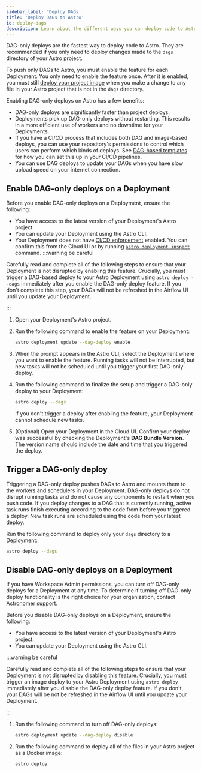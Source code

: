 ```yaml
---
sidebar_label: 'Deploy DAGs'
title: 'Deploy DAGs to Astro'
id: deploy-dags
description: Learn about the different ways you can deploy code to Astro.
---
```


DAG-only deploys are the fastest way to deploy code to Astro. They are recommended if you only need to deploy changes made to the `dags` directory of your Astro project.

To push only DAGs to Astro, you must enable the feature for each Deployment. You only need to enable the feature once. After it is enabled, you must still [deploy your project image](deploy-project-image.md) when you make a change to any file in your Astro project that is not in the `dags` directory.

Enabling DAG-only deploys on Astro has a few benefits:

- DAG-only deploys are significantly faster than project deploys.
- Deployments pick up DAG-only deploys without restarting. This results in a more efficient use of workers and no downtime for your Deployments.
- If you have a CI/CD process that includes both DAG and image-based deploys, you can use your repository's permissions to control which users can perform which kinds of deploys. See [DAG-based templates](https://docs.astronomer.io/astro/ci-cd-templates/template-overview#dag-based-templates) for how you can set this up in your CI/CD pipelines.
- You can use DAG deploys to update your DAGs when you have slow upload speed on your internet connection.

## Enable DAG-only deploys on a Deployment

Before you enable DAG-only deploys on a Deployment, ensure the following:

- You have access to the latest version of your Deployment's Astro project.
- You can update your Deployment using the Astro CLI. 
- Your Deployment does not have [CI/CD enforcement](configure-deployment-resources.md#enforce-cicd-deploys) enabled. You can confirm this from the Cloud UI or by running [`astro deployment inspect`](cli/astro-deployment-inspect.md) command.
:::warning be careful

Carefully read and complete all of the following steps to ensure that your Deployment is not disrupted by enabling this feature. Crucially, you must trigger a DAG-based deploy to your Astro Deployment using `astro deploy --dags` immediately after you enable the DAG-only deploy feature. If you don't complete this step, your DAGs will not be refreshed in the Airflow UI until you update your Deployment. 

:::

1. Open your Deployment's Astro project.
2. Run the following command to enable the feature on your Deployment:

    ```sh
    astro deployment update --dag-deploy enable
    ```

3. When the prompt appears in the Astro CLI, select the Deployment where you want to enable the feature. Running tasks will not be interrupted, but new tasks will not be scheduled until you trigger your first DAG-only deploy.
4. Run the following command to finalize the setup and trigger a DAG-only deploy to your Deployment:  

    ```sh
    astro deploy --dags
    ```

    If you don't trigger a deploy after enabling the feature, your Deployment cannot schedule new tasks.

5. (Optional) Open your Deployment in the Cloud UI. Confirm your deploy was successful by checking the Deployment's **DAG Bundle Version**. The version name should include the date and time that you triggered the deploy.

## Trigger a DAG-only deploy

Triggering a DAG-only deploy pushes DAGs to Astro and mounts them to the workers and schedulers in your Deployment. DAG-only deploys do not disrupt running tasks and do not cause any components to restart when you push code. If you deploy changes to a DAG that is currently running, active task runs finish executing according to the code from before you triggered a deploy. New task runs are scheduled using the code from your latest deploy.

Run the following command to deploy only your `dags` directory to a Deployment:

```sh
astro deploy --dags
```

## Disable DAG-only deploys on a Deployment

If you have Workspace Admin permissions, you can turn off DAG-only deploys for a Deployment at any time. To determine if turning off DAG-only deploy functionality is the right choice for your organization, contact [Astronomer support](https://cloud.astronomer.io/support). 

Before you disable DAG-only deploys on a Deployment, ensure the following:

- You have access to the latest version of your Deployment's Astro project.
- You can update your Deployment using the Astro CLI. 

:::warning be careful

Carefully read and complete all of the following steps to ensure that your Deployment is not disrupted by disabling this feature. Crucially, you must trigger an image deploy to your Astro Deployment using `astro deploy` immediately after you disable the DAG-only deploy feature. If you don't, your DAGs will be not be refreshed in the Airflow UI until you update your Deployment.

:::

1. Run the following command to turn off DAG-only deploys:

    ```sh
    astro deployment update --dag-deploy disable
    ```

2. Run the following command to deploy all of the files in your Astro project as a Docker image:

    ```sh
    astro deploy
    ```